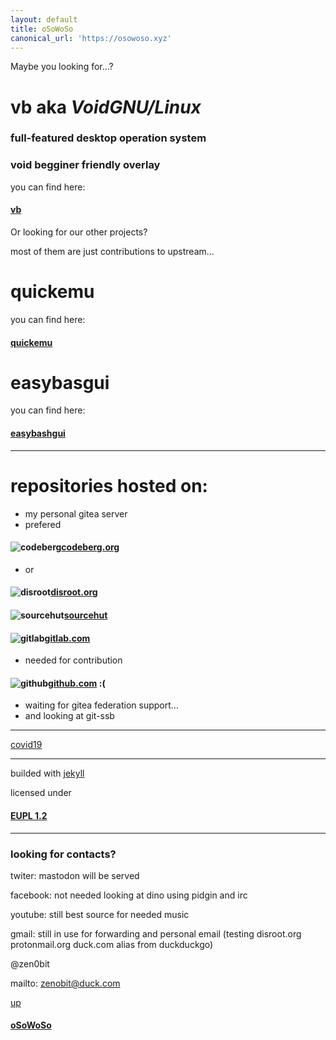 ```yaml
---
layout: default
title: oSoWoSo
canonical_url: 'https://osowoso.xyz'
---
```


Maybe you looking for...?

# **vb** aka ***VoidGNU/Linux***

### full-featured desktop operation system

### void begginer friendly overlay

you can find here:

#### [vb](https://vb.osowoso.xyz)

Or looking for our other projects?

most of them are just contributions to upstream...
# quickemu

you can find here:

#### [quickemu](https://quickemu.osowoso.xyz)

# easybasgui

you can find here:

#### [easybashgui](https://easybashgui.osowoso.xyz)

_____________________________

# repositories hosted on:
- my personal gitea server
- prefered

#### ![codeberg](./assets/img/codeberg.png)[codeberg.org](https://codeberg.org/oSoWoSo)

- or

#### ![disroot](./assets/img/disroot.png)[disroot.org](https://git.disroot.org/oSoWoSo)

#### ![sourcehut](./assets/img/sourcehut.png)[sourcehut](https://hg.sr.ht/~osowoso)

#### ![gitlab](./assets/img/gitlab.png)[gitlab.com](https://gitlab.com/osowoso)

- needed for contribution

#### ![github](./assets/img/github.png)[github.com](https://github.com/oSoWoSo) :(

- waiting for gitea federation support...
- and looking at git-ssb

_____________________________

[covid19](./covid.md)

_____________________________

builded with [jekyll](https://jekyllrb.com/)

licensed under

#### [EUPL 1.2](https://joinup.ec.europa.eu/collection/eupl/eupl-text-eupl-12)

_____________________________

### looking for contacts?

twiter: mastodon will be served

facebook: not needed looking at dino using pidgin and irc

youtube: still best source for needed music

gmail: still in use for forwarding and personal email (testing disroot.org protonmail.org duck.com alias from duckduckgo)

@zen0bit

mailto: <zenobit@duck.com>

[up](./)

#### [oSoWoSo](https://osowoso.xyz)

